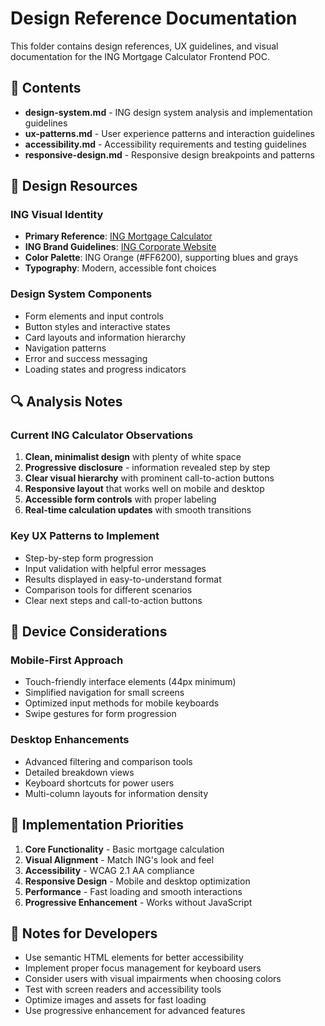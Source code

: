 # Design Reference Documentation

This folder contains design references, UX guidelines, and visual documentation for the ING Mortgage Calculator Frontend POC.

## 📁 Contents

- **design-system.md** - ING design system analysis and implementation guidelines
- **ux-patterns.md** - User experience patterns and interaction guidelines
- **accessibility.md** - Accessibility requirements and testing guidelines
- **responsive-design.md** - Responsive design breakpoints and patterns

## 🎨 Design Resources

### ING Visual Identity
- **Primary Reference**: [ING Mortgage Calculator](https://www.ing.nl/en/personal/mortgage/mortgage-calculator)
- **ING Brand Guidelines**: [ING Corporate Website](https://www.ing.com/)
- **Color Palette**: ING Orange (#FF6200), supporting blues and grays
- **Typography**: Modern, accessible font choices

### Design System Components
- Form elements and input controls
- Button styles and interactive states
- Card layouts and information hierarchy
- Navigation patterns
- Error and success messaging
- Loading states and progress indicators

## 🔍 Analysis Notes

### Current ING Calculator Observations
1. **Clean, minimalist design** with plenty of white space
2. **Progressive disclosure** - information revealed step by step
3. **Clear visual hierarchy** with prominent call-to-action buttons
4. **Responsive layout** that works well on mobile and desktop
5. **Accessible form controls** with proper labeling
6. **Real-time calculation updates** with smooth transitions

### Key UX Patterns to Implement
- Step-by-step form progression
- Input validation with helpful error messages
- Results displayed in easy-to-understand format
- Comparison tools for different scenarios
- Clear next steps and call-to-action buttons

## 📱 Device Considerations

### Mobile-First Approach
- Touch-friendly interface elements (44px minimum)
- Simplified navigation for small screens
- Optimized input methods for mobile keyboards
- Swipe gestures for form progression

### Desktop Enhancements
- Advanced filtering and comparison tools
- Detailed breakdown views
- Keyboard shortcuts for power users
- Multi-column layouts for information density

## 🎯 Implementation Priorities

1. **Core Functionality** - Basic mortgage calculation
2. **Visual Alignment** - Match ING's look and feel
3. **Accessibility** - WCAG 2.1 AA compliance
4. **Responsive Design** - Mobile and desktop optimization
5. **Performance** - Fast loading and smooth interactions
6. **Progressive Enhancement** - Works without JavaScript

## 📝 Notes for Developers

- Use semantic HTML elements for better accessibility
- Implement proper focus management for keyboard users
- Consider users with visual impairments when choosing colors
- Test with screen readers and accessibility tools
- Optimize images and assets for fast loading
- Use progressive enhancement for advanced features